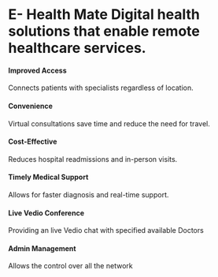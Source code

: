<h1>E- Health Mate <span>Digital health solutions that enable remote healthcare services.</span></h1>
<p><h4>Improved Access</h4>
Connects patients with specialists regardless of location.
<h4>Convenience</h4>
Virtual consultations save time and reduce the need for travel.
<h4>Cost-Effective</h4>
Reduces hospital readmissions and in-person visits.
<h4>Timely Medical Support</h4>
Allows for faster diagnosis and real-time support.
<h4>Live Vedio Conference</h4>
Providing an live Vedio chat with specified available Doctors
<h4>Admin Management</h4>
Allows the control over all the network</p>


